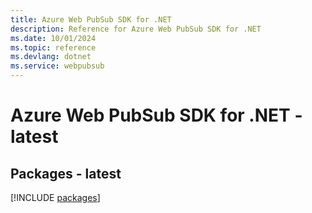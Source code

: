 ```yaml
---
title: Azure Web PubSub SDK for .NET
description: Reference for Azure Web PubSub SDK for .NET
ms.date: 10/01/2024
ms.topic: reference
ms.devlang: dotnet
ms.service: webpubsub
---
```

# Azure Web PubSub SDK for .NET - latest
## Packages - latest
[!INCLUDE [packages](web-pubsub-index.md)]